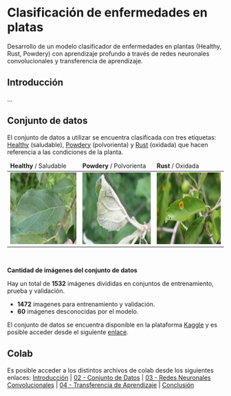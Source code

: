 # Clasificación de enfermedades en platas
Desarrollo de un modelo clasificador de enfermedades en plantas (Healthy, Rust, Powdery) con aprendizaje profundo a través de redes neuronales convolucionales y transferencia de aprendizaje.
## Introducción
...
## Conjunto de datos
El conjunto de datos a utilizar se encuentra clasificada con tres etiquetas: <u>Healthy</u> (saludable), <u>Powdery</u> (polvorienta) y <u>Rust</u> (oxidada) que hacen referencia a las condiciones de la planta. 
<br>
<table border="0">
<thead>
<tr>
<td><b>Healthy</b> / Saludable</td>
<td><b>Powdery</b> / Polvorienta</td>
<td><b>Rust</b> / Oxidada</td>
</tr>
</thead>
<tbody>
<tr>
<td><img src="https://github.com/JLopez86/plant_disease/blob/main/00-IMG/saludable.jpg" alt="Healthy" width="240" height="167" /></td>
<td><img src="https://github.com/JLopez86/plant_disease/blob/main/00-IMG/polvorienta.jpg" alt="Powdery" width="240" height="167" /></td>
<td><img src="https://github.com/JLopez86/plant_disease/blob/main/00-IMG/oxidada.jpg" alt="Rust" width="240" height="167" /></td>
</tr>
</tbody>
</table><br>

**Cantidad de imágenes del conjunto de datos**

Hay un total de **1532** imágenes divididas en conjuntos de entrenamiento, prueba y validación. 

  - **1472** imagenes para entrenamiento y validación. <br>
  - **60** imágenes desconocidas por el modelo.

El conjunto de datos se encuentra disponible en la plataforma [Kaggle](https://www.kaggle.com/) y es posible acceder desde el siguiente [enlace](https://www.kaggle.com/datasets/rashikrahmanpritom/plant-disease-recognition-dataset).
## Colab
Es posible acceder a los distintos archivos de colab desde los siguientes enlaces: [Introducción](https://colab.research.google.com/github/JLopez86/plant_disease/blob/main/01_Introduccion.ipynb)
| [02 - Conjunto de Datos](https://colab.research.google.com/github/JLopez86/plant_disease/blob/main/02_Conjunto_de_datos.ipynb#scrollTo=g1FxZc-noIhN)
| [03 - Redes Neuronales Convolucionales](https://colab.research.google.com/github/JLopez86/plant_disease/blob/main/03_Red_Neuronal_Convolucional.ipynb)
| [04 - Transferencia de Aprendizaje](https://colab.research.google.com/github/JLopez86/fastbook/blob/master/04_Transfer_Learning.ipynb)
| [Conclusión](https://#)
